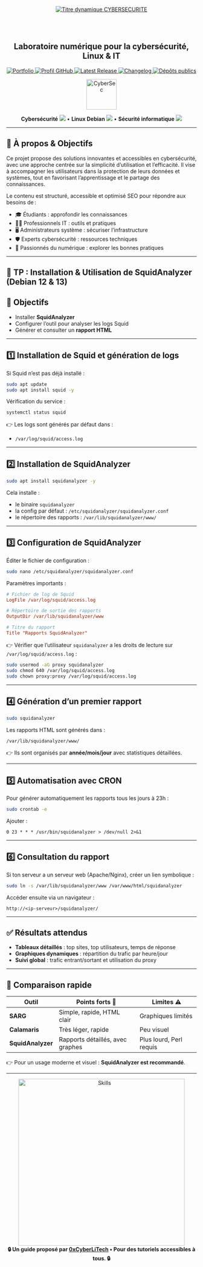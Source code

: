 <div align="center">

  <br></br>
  
  <a href="https://github.com/0xCyberLiTech">
  <img src="https://readme-typing-svg.herokuapp.com?font=JetBrains+Mono&size=50&duration=6000&pause=1000000000&color=FF0048&center=true&vCenter=true&width=1100&lines=%3ECYBERSECURITE_" alt="Titre dynamique CYBERSECURITE" />
  </a>
  
  <br></br>

  <h2>Laboratoire numérique pour la cybersécurité, Linux & IT</h2>
  
  <p align="center">
      <a href="https://0xcyberlitech.github.io/">
        <img src="https://img.shields.io/badge/Portfolio-0xCyberLiTech-181717?logo=github&style=flat-square" alt="Portfolio" />
      </a>
      <a href="https://github.com/0xCyberLiTech">
        <img src="https://img.shields.io/badge/Profil-GitHub-181717?logo=github&style=flat-square" alt="Profil GitHub" />
      </a>
      <a href="https://github.com/0xCyberLiTech/Cybersecurite/releases/latest">
        <img src="https://img.shields.io/github/v/release/0xCyberLiTech/Cybersecurite?label=version" alt="Latest Release" />
      </a>
      <a href="https://github.com/0xCyberLiTech/Cybersecurite/blob/main/CHANGELOG.md">
        <img src="https://img.shields.io/badge/📄%20CHANGELOG-Cybersecurite-blue" alt="Changelog" />
      </a>
      <a href="https://github.com/0xCyberLiTech?tab=repositories">
        <img src="https://img.shields.io/badge/Dépôts-publics-blue?style=flat-square" alt="Dépôts publics" />
      </a>
  </p>

</div>

<!-- Optimisation SEO : mots-clés cybersécurité, sécurité informatique, Linux, Debian, administration système, réseau, IT, cryptographie, open source, pare-feu, proxy, reverse proxy, DNS, SSH, Docker, OpenVAS, SIEM, EDR, XDR, SOAR, pentest, forensic, logs, tutoriels, guides, formation, expertise, supervision, ressources techniques, étudiants, professionnels, passionnés, bonnes pratiques, protection des données, analyse de risques, cyberattaque, défense, conformité, audit, gestion de crise, sensibilisation, monitoring, cloud, virtualisation, DevSecOps. -->

<div align="center">
  <img src="https://img.icons8.com/fluency/96/000000/cyber-security.png" alt="CyberSec" width="80"/>
</div>

<div align="center">
  <p>
    <strong>Cybersécurité</strong> <img src="https://img.icons8.com/color/24/000000/lock--v1.png"/> • <strong>Linux Debian</strong> <img src="https://img.icons8.com/color/24/000000/linux.png"/> • <strong>Sécurité informatique</strong> <img src="https://img.icons8.com/color/24/000000/shield-security.png"/>
  </p>
</div>

---

## 🚀 À propos & Objectifs

Ce projet propose des solutions innovantes et accessibles en cybersécurité, avec une approche centrée sur la simplicité d’utilisation et l’efficacité. Il vise à accompagner les utilisateurs dans la protection de leurs données et systèmes, tout en favorisant l’apprentissage et le partage des connaissances.

Le contenu est structuré, accessible et optimisé SEO pour répondre aux besoins de :
- 🎓 Étudiants : approfondir les connaissances
- 👨‍💻 Professionnels IT : outils et pratiques
- 🖥️ Administrateurs système : sécuriser l’infrastructure
- 🛡️ Experts cybersécurité : ressources techniques
- 🚀 Passionnés du numérique : explorer les bonnes pratiques

---

## 📝 TP : Installation & Utilisation de SquidAnalyzer (Debian 12 & 13)
## 🎯 Objectifs
- Installer **SquidAnalyzer**  
- Configurer l’outil pour analyser les logs Squid  
- Générer et consulter un **rapport HTML**  

---

## 1️⃣ Installation de Squid et génération de logs

Si Squid n’est pas déjà installé :  
```bash
sudo apt update
sudo apt install squid -y
```

Vérification du service :  
```bash
systemctl status squid
```

👉 Les logs sont générés par défaut dans :  
- `/var/log/squid/access.log`  

---

## 2️⃣ Installation de SquidAnalyzer

```bash
sudo apt install squidanalyzer -y
```

Cela installe :  
- le binaire `squidanalyzer`  
- la config par défaut : `/etc/squidanalyzer/squidanalyzer.conf`  
- le répertoire des rapports : `/var/lib/squidanalyzer/www/`  

---

## 3️⃣ Configuration de SquidAnalyzer

Éditer le fichier de configuration :  
```bash
sudo nano /etc/squidanalyzer/squidanalyzer.conf
```

Paramètres importants :  
```ini
# Fichier de log de Squid
LogFile /var/log/squid/access.log

# Répertoire de sortie des rapports
OutputDir /var/lib/squidanalyzer/www

# Titre du rapport
Title "Rapports SquidAnalyzer"
```

👉 Vérifier que l’utilisateur `squidanalyzer` a les droits de lecture sur `/var/log/squid/access.log` :  
```bash
sudo usermod -aG proxy squidanalyzer
sudo chmod 640 /var/log/squid/access.log
sudo chown proxy:proxy /var/log/squid/access.log
```

---

## 4️⃣ Génération d’un premier rapport

```bash
sudo squidanalyzer
```

Les rapports HTML sont générés dans :  
```
/var/lib/squidanalyzer/www/
```

👉 Ils sont organisés par **année/mois/jour** avec statistiques détaillées.  

---

## 5️⃣ Automatisation avec CRON

Pour générer automatiquement les rapports tous les jours à 23h :  
```bash
sudo crontab -e
```

Ajouter :  
```
0 23 * * * /usr/bin/squidanalyzer > /dev/null 2>&1
```

---

## 6️⃣ Consultation du rapport

Si ton serveur a un serveur web (Apache/Nginx), créer un lien symbolique :  
```bash
sudo ln -s /var/lib/squidanalyzer/www /var/www/html/squidanalyzer
```

Accéder ensuite via un navigateur :  
```
http://<ip-serveur>/squidanalyzer/
```

---

## ✅ Résultats attendus

- **Tableaux détaillés** : top sites, top utilisateurs, temps de réponse  
- **Graphiques dynamiques** : répartition du trafic par heure/jour  
- **Suivi global** : trafic entrant/sortant et utilisation du proxy  

---

## 🔎 Comparaison rapide

| Outil          | Points forts 🚀 | Limites ⚠️ |
|----------------|-----------------|-------------|
| **SARG**       | Simple, rapide, HTML clair | Graphiques limités |
| **Calamaris**  | Très léger, rapide | Peu visuel |
| **SquidAnalyzer** | Rapports détaillés, avec graphes | Plus lourd, Perl requis |

👉 Pour un usage moderne et visuel : **SquidAnalyzer est recommandé**.

---

<div align="center">
  <a href="https://github.com/0xCyberLiTech" target="_blank" rel="noopener">
    <img src="https://skillicons.dev/icons?i=linux,debian,bash,docker,nginx,git,vim,python,markdown" alt="Skills" width="440">
  </a>
</div>

<div align="center">
  <b>🔒 Un guide proposé par <a href="https://github.com/0xCyberLiTech">0xCyberLiTech</a> • Pour des tutoriels accessibles à tous. 🔒</b>
</div>

